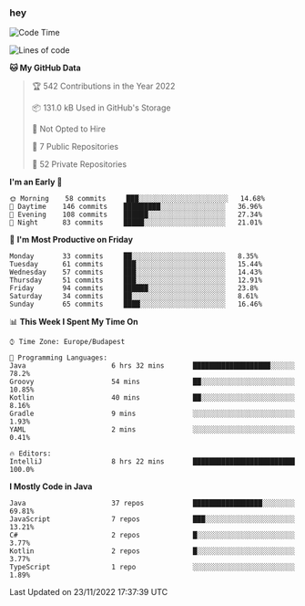 ### hey

<!--START_SECTION:waka-->
![Code Time](http://img.shields.io/badge/Code%20Time-816%20hrs%2036%20mins-blue)

![Lines of code](https://img.shields.io/badge/From%20Hello%20World%20I%27ve%20Written-482%20Thousand%20lines%20of%20code-blue)

**🐱 My GitHub Data** 

> 🏆 542 Contributions in the Year 2022
 > 
> 📦 131.0 kB Used in GitHub's Storage 
 > 
> 🚫 Not Opted to Hire
 > 
> 📜 7 Public Repositories 
 > 
> 🔑 52 Private Repositories  
 > 
**I'm an Early 🐤** 

```text
🌞 Morning    58 commits     ███░░░░░░░░░░░░░░░░░░░░░░   14.68% 
🌆 Daytime    146 commits    █████████░░░░░░░░░░░░░░░░   36.96% 
🌃 Evening    108 commits    ██████░░░░░░░░░░░░░░░░░░░   27.34% 
🌙 Night      83 commits     █████░░░░░░░░░░░░░░░░░░░░   21.01%

```
📅 **I'm Most Productive on Friday** 

```text
Monday       33 commits     ██░░░░░░░░░░░░░░░░░░░░░░░   8.35% 
Tuesday      61 commits     ███░░░░░░░░░░░░░░░░░░░░░░   15.44% 
Wednesday    57 commits     ███░░░░░░░░░░░░░░░░░░░░░░   14.43% 
Thursday     51 commits     ███░░░░░░░░░░░░░░░░░░░░░░   12.91% 
Friday       94 commits     ██████░░░░░░░░░░░░░░░░░░░   23.8% 
Saturday     34 commits     ██░░░░░░░░░░░░░░░░░░░░░░░   8.61% 
Sunday       65 commits     ████░░░░░░░░░░░░░░░░░░░░░   16.46%

```


📊 **This Week I Spent My Time On** 

```text
⌚︎ Time Zone: Europe/Budapest

💬 Programming Languages: 
Java                     6 hrs 32 mins       ███████████████████░░░░░░   78.2% 
Groovy                   54 mins             ██░░░░░░░░░░░░░░░░░░░░░░░   10.85% 
Kotlin                   40 mins             ██░░░░░░░░░░░░░░░░░░░░░░░   8.16% 
Gradle                   9 mins              ░░░░░░░░░░░░░░░░░░░░░░░░░   1.93% 
YAML                     2 mins              ░░░░░░░░░░░░░░░░░░░░░░░░░   0.41%

🔥 Editors: 
IntelliJ                 8 hrs 22 mins       █████████████████████████   100.0%

```

**I Mostly Code in Java** 

```text
Java                     37 repos            █████████████████░░░░░░░░   69.81% 
JavaScript               7 repos             ███░░░░░░░░░░░░░░░░░░░░░░   13.21% 
C#                       2 repos             █░░░░░░░░░░░░░░░░░░░░░░░░   3.77% 
Kotlin                   2 repos             █░░░░░░░░░░░░░░░░░░░░░░░░   3.77% 
TypeScript               1 repo              ░░░░░░░░░░░░░░░░░░░░░░░░░   1.89%

```



 Last Updated on 23/11/2022 17:37:39 UTC
<!--END_SECTION:waka-->
